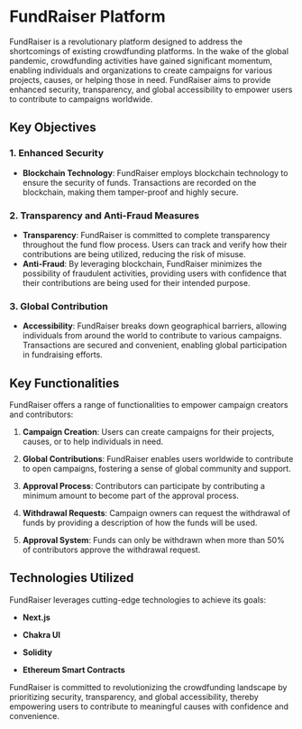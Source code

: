 # FundRaiser Platform

FundRaiser is a revolutionary platform designed to address the shortcomings of existing crowdfunding platforms. In the wake of the global pandemic, crowdfunding activities have gained significant momentum, enabling individuals and organizations to create campaigns for various projects, causes, or helping those in need. FundRaiser aims to provide enhanced security, transparency, and global accessibility to empower users to contribute to campaigns worldwide.

## Key Objectives

### 1. Enhanced Security
   - **Blockchain Technology**: FundRaiser employs blockchain technology to ensure the security of funds. Transactions are recorded on the blockchain, making them tamper-proof and highly secure.

### 2. Transparency and Anti-Fraud Measures
   - **Transparency**: FundRaiser is committed to complete transparency throughout the fund flow process. Users can track and verify how their contributions are being utilized, reducing the risk of misuse.
   - **Anti-Fraud**: By leveraging blockchain, FundRaiser minimizes the possibility of fraudulent activities, providing users with confidence that their contributions are being used for their intended purpose.

### 3. Global Contribution
   - **Accessibility**: FundRaiser breaks down geographical barriers, allowing individuals from around the world to contribute to various campaigns. Transactions are secured and convenient, enabling global participation in fundraising efforts.

## Key Functionalities

FundRaiser offers a range of functionalities to empower campaign creators and contributors:

1. **Campaign Creation**: Users can create campaigns for their projects, causes, or to help individuals in need.

2. **Global Contributions**: FundRaiser enables users worldwide to contribute to open campaigns, fostering a sense of global community and support.

3. **Approval Process**: Contributors can participate by contributing a minimum amount to become part of the approval process.

4. **Withdrawal Requests**: Campaign owners can request the withdrawal of funds by providing a description of how the funds will be used.

5. **Approval System**: Funds can only be withdrawn when more than 50% of contributors approve the withdrawal request.

## Technologies Utilized

FundRaiser leverages cutting-edge technologies to achieve its goals:

- **Next.js**

- **Chakra UI**

- **Solidity**

- **Ethereum Smart Contracts**

FundRaiser is committed to revolutionizing the crowdfunding landscape by prioritizing security, transparency, and global accessibility, thereby empowering users to contribute to meaningful causes with confidence and convenience.
